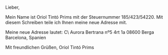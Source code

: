 Lieber,

Mein Name ist Oriol Tintó Prims mit der Steuernummer 185/423/54220.
Mit diesem Schreiben teile ich Ihnen meine neue Adresse mit.

Meine neue Adresse lautet:
C\\ Aurora Bertrana nº5 4rt 1a
08600 Berga
Barcelona, Spanien


Mit freundlichen Grüßen,
Oriol Tintó Prims